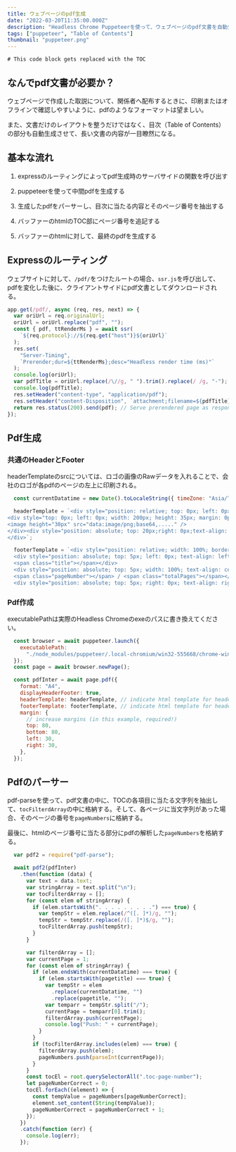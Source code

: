 ```yaml
---
title: ウェブページのpdf生成
date: "2022-03-20T11:35:00.000Z"
description: "Headless Chrome Puppeteerを使って、ウェブページのpdf文書を自動生成する"
tags: ["puppeteer", "Table of Contents"]
thumbnail: "puppeteer.png"
---
```


```toc
# This code block gets replaced with the TOC
```

## なんでpdf文書が必要か？

ウェブページで作成した取説について、関係者へ配布するときに、印刷またはオフラインで確認しやすいように、pdfのようなフォーマットは望ましい。

また、文書だけのレイアウトを整うだけではなく、目次（Table of Contents）の部分も自動生成させて、長い文書の内容が一目瞭然になる。

## 基本な流れ

1. expressのルーティングによってpdf生成時のサーバサイドの関数を呼び出す

2. puppeteerを使って中間pdfを生成する

3. 生成したpdfをパーサーし、目次に当たる内容とそのページ番号を抽出する

4. バッファーのhtmlのTOC部にページ番号を追記する

5. バッファーのhtmlに対して、最終のpdfを生成する

## Expressのルーティング

ウェブサイトに対して、`/pdf/`をつけたルートの場合、`ssr.js`を呼び出して、pdfを変化した後に、クライアントサイドにpdf文書としてダウンロードされる。

```javascript:title=server.js {numberLines: 12}
app.get(/pdf/, async (req, res, next) => {
  var oriUrl = req.originalUrl;
  oriUrl = oriUrl.replace("pdf", "");
  const { pdf, ttRenderMs } = await ssr(
    `${req.protocol}://${req.get("host")}${oriUrl}`
  );
  res.set(
    "Server-Timing",
    `Prerender;dur=${ttRenderMs};desc="Headless render time (ms)"`
  );
  console.log(oriUrl);
  var pdfTitle = oriUrl.replace(/\//g, " ").trim().replace(/ /g, "-");
  console.log(pdfTitle);
  res.setHeader("content-type", "application/pdf");
  res.setHeader("content-Disposition", `attachment;filename=${pdfTitle}.pdf`);
  return res.status(200).send(pdf); // Serve prerendered page as response.
});
```

## Pdf生成

### 共通のHeaderとFooter

headerTemplateのsrcについては、ロゴの画像のRawデータを入れることで、会社のロゴが各pdfのページの左上に印刷される。

```javascript:title=ssr.js {numberLines: 16}
  const currentDatatime = new Date().toLocaleString({ timeZone: "Asia/Tokyo" });

  headerTemplate = `<div style="position: relative; top: 0px; left: 0px; width: 100%; border-bottom: 1px solid black; margin: -5px 30px 0px; padding: 0px 0px 1px; font-size: 9px; font-family: Meiryo, Arial, sans-serif;">
<div style="top: 0px; left: 0px; width: 200px; height: 35px; margin: 0px; padding: 0px">
<image height="30px" src="data:image/png;base64,....." />
</div><div style="position: absolute; top: 20px;right: 0px;text-align: right; margin: 0px; padding: 0px;">Copyright &copy;  CO.,LTD.</div>
</div>`;

  footerTemplate = `<div style="position: relative; width: 100%; border-top: 1px solid black; margin: 0px 30px 25px; padding: 1px, 0px, 0px; font-size: 9px; font-family: Meiryo, Arial, sans-serif;">
  <div style="position: absolute; top: 5px; left: 0px; text-align: left;">
  <span class="title"></span></div>
  <div style="position: absolute; top: 5px; width: 100%; text-align: center;">
  <span class="pageNumber"></span> / <span class="totalPages"></span></div>
  <div style="position: absolute; top: 5px; right: 0px; text-align: right;">${currentDatatime}</div></div>`;
```

### Pdf作成

executablePathは実際のHeadless Chromeのexeのパスに書き換えてください。

```javascript:title=ssr.js {numberLines: 81}
  const browser = await puppeteer.launch({
    executablePath:
      "./node_modules/puppeteer/.local-chromium/win32-555668/chrome-win32/chrome.exe",
  });
  const page = await browser.newPage();

  const pdfInter = await page.pdf({
    format: "A4",
    displayHeaderFooter: true,
    headerTemplate: headerTemplate, // indicate html template for header
    footerTemplate: footerTemplate, // indicate html template for header
    margin: {
      // increase margins (in this example, required!)
      top: 80,
      bottom: 80,
      left: 30,
      right: 30,
    },
  });
```

## Pdfのパーサー

pdf-parseを使って、pdf文書の中に、TOCの各項目に当たる文字列を抽出して、`tocFilterdArray`の中に格納する。そして、各ページに当文字列があった場合、そのページの番号を`pageNumbers`に格納する。

最後に、htmlのページ番号に当たる部分にpdfの解析した`pageNumbers`を格納する。

```javascript:title=ssr.js {numberLines: 105}
  var pdf2 = require("pdf-parse");

  await pdf2(pdfInter)
    .then(function (data) {
      var text = data.text;
      var stringArray = text.split("\n");
      var tocFilterdArray = [];
      for (const elem of stringArray) {
        if (elem.startsWith(". . . . . . . . .") === true) {
          var tempStr = elem.replace(/^([. ]*)/g, "");
          tempStr = tempStr.replace(/([. ]*)$/g, "");
          tocFilterdArray.push(tempStr);
        }
      }

      var filterdArray = [];
      var currentPage = 1;
      for (const elem of stringArray) {
        if (elem.endsWith(currentDatatime) === true) {
          if (elem.startsWith(pagetitle) === true) {
            var tempStr = elem
              .replace(currentDatatime, "")
              .replace(pagetitle, "");
            var temparr = tempStr.split("/");
            currentPage = temparr[0].trim();
            filterdArray.push(currentPage);
            console.log("Push: " + currentPage);
          }
        }
        if (tocFilterdArray.includes(elem) === true) {
          filterdArray.push(elem);
          pageNumbers.push(parseInt(currentPage));
        }
      }
      const tocEl = root.querySelectorAll(".toc-page-number");
      let pageNumberCorrect = 0;
      tocEl.forEach((element) => {
        const tempValue = pageNumbers[pageNumberCorrect];
        element.set_content(String(tempValue));
        pageNumberCorrect = pageNumberCorrect + 1;
      });
    })
    .catch(function (err) {
      console.log(err);
    });
```
